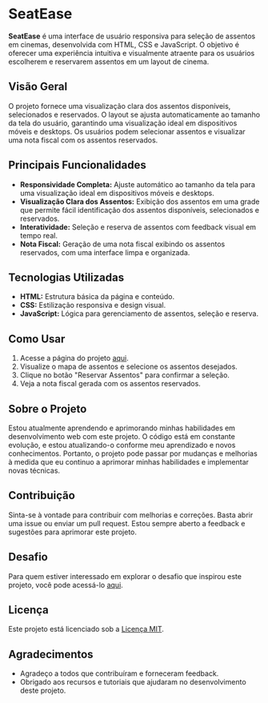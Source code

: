 # SeatEase

**SeatEase** é uma interface de usuário responsiva para seleção de assentos em cinemas, desenvolvida com HTML, CSS e JavaScript. O objetivo é oferecer uma experiência intuitiva e visualmente atraente para os usuários escolherem e reservarem assentos em um layout de cinema.

## Visão Geral

O projeto fornece uma visualização clara dos assentos disponíveis, selecionados e reservados. O layout se ajusta automaticamente ao tamanho da tela do usuário, garantindo uma visualização ideal em dispositivos móveis e desktops. Os usuários podem selecionar assentos e visualizar uma nota fiscal com os assentos reservados.

## Principais Funcionalidades

- **Responsividade Completa:** Ajuste automático ao tamanho da tela para uma visualização ideal em dispositivos móveis e desktops.
- **Visualização Clara dos Assentos:** Exibição dos assentos em uma grade que permite fácil identificação dos assentos disponíveis, selecionados e reservados.
- **Interatividade:** Seleção e reserva de assentos com feedback visual em tempo real.
- **Nota Fiscal:** Geração de uma nota fiscal exibindo os assentos reservados, com uma interface limpa e organizada.

## Tecnologias Utilizadas

- **HTML:** Estrutura básica da página e conteúdo.
- **CSS:** Estilização responsiva e design visual.
- **JavaScript:** Lógica para gerenciamento de assentos, seleção e reserva.

## Como Usar

1. Acesse a página do projeto [aqui](https://stedelboux.github.io/SeatEase/).
2. Visualize o mapa de assentos e selecione os assentos desejados.
3. Clique no botão "Reservar Assentos" para confirmar a seleção.
4. Veja a nota fiscal gerada com os assentos reservados.

## Sobre o Projeto

Estou atualmente aprendendo e aprimorando minhas habilidades em desenvolvimento web com este projeto. O código está em constante evolução, e estou atualizando-o conforme meu aprendizado e novos conhecimentos. Portanto, o projeto pode passar por mudanças e melhorias à medida que eu continuo a aprimorar minhas habilidades e implementar novas técnicas.

## Contribuição

Sinta-se à vontade para contribuir com melhorias e correções. Basta abrir uma issue ou enviar um pull request. Estou sempre aberto a feedback e sugestões para aprimorar este projeto.

## Desafio

Para quem estiver interessado em explorar o desafio que inspirou este projeto, você pode acessá-lo [aqui](https://www.coursera.org/projects/showcase-create-a-responsive-seat-selector-ui-in-html-css-js).

## Licença

Este projeto está licenciado sob a [Licença MIT](LICENSE).

## Agradecimentos

- Agradeço a todos que contribuíram e forneceram feedback.
- Obrigado aos recursos e tutoriais que ajudaram no desenvolvimento deste projeto.
